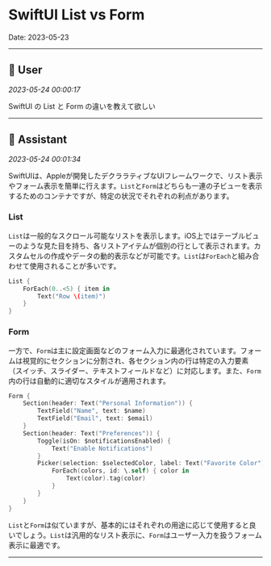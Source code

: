 # SwiftUI List vs Form

Date: 2023-05-23

---

## 👤 User
*2023-05-24 00:00:17*

SwiftUI の List と Form の違いを教えて欲しい

---

## 🤖 Assistant
*2023-05-24 00:01:34*

SwiftUIは、Appleが開発したデクララティブなUIフレームワークで、リスト表示やフォーム表示を簡単に行えます。`List`と`Form`はどちらも一連の子ビューを表示するためのコンテナですが、特定の状況でそれぞれの利点があります。

### List

`List`は一般的なスクロール可能なリストを表示します。iOS上ではテーブルビューのような見た目を持ち、各リストアイテムが個別の行として表示されます。カスタムセルの作成やデータの動的表示などが可能です。`List`は`ForEach`と組み合わせて使用されることが多いです。

```swift
List {
    ForEach(0..<5) { item in
        Text("Row \(item)")
    }
}
```

### Form

一方で、`Form`は主に設定画面などのフォーム入力に最適化されています。フォームは視覚的にセクションに分割され、各セクション内の行は特定の入力要素（スイッチ、スライダー、テキストフィールドなど）に対応します。また、`Form`内の行は自動的に適切なスタイルが適用されます。

```swift
Form {
    Section(header: Text("Personal Information")) {
        TextField("Name", text: $name)
        TextField("Email", text: $email)
    }
    Section(header: Text("Preferences")) {
        Toggle(isOn: $notificationsEnabled) {
            Text("Enable Notifications")
        }
        Picker(selection: $selectedColor, label: Text("Favorite Color")) {
            ForEach(colors, id: \.self) { color in
                Text(color).tag(color)
            }
        }
    }
}
```

`List`と`Form`は似ていますが、基本的にはそれぞれの用途に応じて使用すると良いでしょう。`List`は汎用的なリスト表示に、`Form`はユーザー入力を扱うフォーム表示に最適です。

---
